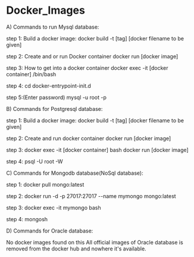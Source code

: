 # Docker_Images

A) Commands to run Mysql database:

step 1:
Build a docker image:
docker build -t [tag] [docker filename to be given]

step 2:
Create and or run Docker container
docker run [docker image]

step 3:
How to get into a docker container
docker exec -it [docker container] /bin/bash

step 4:
cd docker-entrypoint-init.d
  
step 5:(Enter password)
mysql -u root -p

B) Commands for Postgresql database:

step 1:
Build a docker image:
docker build -t [tag] [docker filename to be given]

step 2:
Create and run docker container
docker run [docker image]

step 3:
docker exec -it [docker container] bash
docker run [docker image]

step 4:
psql -U root -W

C) Commands for Mongodb database(NoSql database):

step 1:
docker pull mongo:latest

step 2:
docker run -d -p 27017:27017 --name mymongo mongo:latest

step 3:
docker exec -it mymongo bash

step 4:
mongosh

D) Commands for Oracle database:

No docker images found on this
All official images of Oracle database is removed from the docker hub and nowhere it's available.
